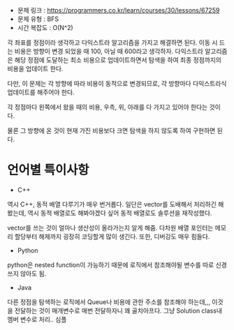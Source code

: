 * 문제 링크 : https://programmers.co.kr/learn/courses/30/lessons/67259
* 문제 유형 : BFS
* 시간 복잡도 : O(N^2)

각 좌표를 정점이라 생각하고 다익스트라 알고리즘을 가지고 해결하면 된다.
이동 시 드는 비용은 방향이 변경 되었을 때 100, 아닐 때 600라고 생각하자.
다익스트라 알고리즘은 해당 정점에 도달하는 최소 비용으로 업데이트하면서 탐색을 하여 최종 정점까지의 비용을 업데이트 한다.

다만, 이 문제는 각 방향에 따라 비용이 동적으로 변경되므로, 각 방향마다 다익스트라식 업데이트를 해주어야 한다.

각 정점마다 왼쪽에서 왔을 때의 비용, 우측, 위, 아래를 다 가지고 있어야 한다는 것이다.

물론 그 방향에 온 것이 현재 가진 비용보다 크면 탐색을 하지 않도록 하여 구현하면 된다.


# 언어별 특이사항

- C++

역시 C++, 동적 배열 다루기가 매우 번거롭다.
일단은 vector를 도배해서 처리하긴 해봤는데,
역시 동적 배열로도 해봐야겠다 싶어 동적 배열로도 솔루션을 재작성했다.

vector를 쓰는 것이 얼마나 생산성이 올라가는지 알게 해줌.
다차원 배열 포인터는 메모리 할당부터 해제까지 굉장히 코딩할게 많이 생긴다.
또한, 디버깅도 매우 힘들다.

- Python

python은 nested function이 가능하기 때문에 
로직에서 참조해야될 변수를 따로 신경쓰지 않아도 됨.

- Java

다른 정점을 탐색하는 로직에서 Queue나 비용에 관한 주소를 참조해야 하는데,,,
이것을 전달하는 것이 매개변수로 매번 전달하자니 꽤 골치아프다.
그냥 Solution class내 멤버 변수로 처리.. 심플

